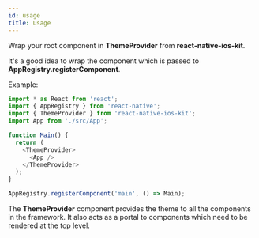 ```yaml
---
id: usage
title: Usage
---
```


Wrap your root component in **ThemeProvider** from **react-native-ios-kit**.

It's a good idea to wrap the component which is passed to **AppRegistry.registerComponent**.

Example:

```javascript
import * as React from 'react';
import { AppRegistry } from 'react-native';
import { ThemeProvider } from 'react-native-ios-kit';
import App from './src/App';

function Main() {
  return (
    <ThemeProvider>
      <App />
    </ThemeProvider>
  );
}

AppRegistry.registerComponent('main', () => Main);
```

The **ThemeProvider** component provides the theme to all the components in the framework. It also acts as a portal to components which need to be rendered at the top level.




